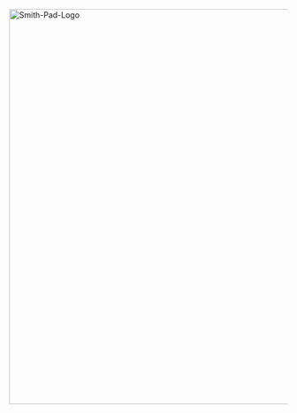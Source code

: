 <img width="715" alt="Smith-Pad-Logo" src="https://github.com/user-attachments/assets/af7e83ec-0dd3-4e64-bf14-04baa981b4d7" />
